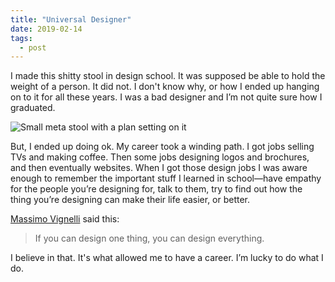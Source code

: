 ```yaml
---
title: "Universal Designer"
date: 2019-02-14
tags:
  - post
---
```

I made this shitty stool in design school. It was supposed be able to hold the weight of a person. It did not. I don't know why, or how I ended up hanging on to it for all these years. I was a bad designer and I’m not quite sure how I graduated. 

![Small meta stool with a plan setting on it](https://s3.amazonaws.com/static.levimcg.com/posts/my-stool.jpg)

But, I ended up doing ok. My career took a winding path. I got jobs selling TVs and making coffee. Then some jobs designing logos and brochures, and then eventually websites. When I got those design jobs I was aware enough to remember the important stuff I learned in school—have empathy for the people you’re designing for, talk to them, try to find out how the thing you’re designing can make their life easier, or better.

[Massimo Vignelli](https://en.wikipedia.org/wiki/Massimo_Vignelli) said this:

> If you can design one thing, you can design everything.

I believe in that. It's what allowed me to have a career. I’m lucky to do what I do.